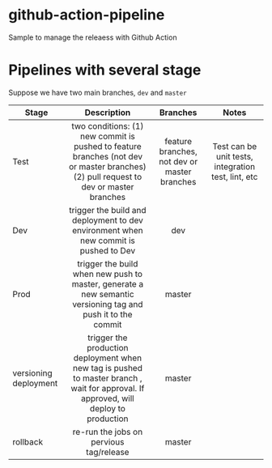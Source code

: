 # github-action-pipeline
Sample to manage the releaess with Github Action

# Pipelines with several stage

Suppose we have two main branches, `dev` and `master`

| Stage   |      Description      |  Branches | Notes |
|----------|:-------------:|:-------------:|:-------------:|
| Test  | two conditions: (1) new commit is pushed to feature branches (not dev or master branches) (2) pull request to dev or master branches| feature branches, not dev or master branches | Test can be unit tests, integration test, lint, etc |
| Dev |    trigger the build and deployment to dev environment when new commit is pushed to Dev  |  dev  |  |
| Prod |    trigger the build when new push to master, generate a new semantic versioning tag and push it to the commit |  master  |  |
| versioning deployment |    trigger the production deployment when new tag is pushed to master branch , wait for approval. If approved, will deploy to production|  master  |  |
| rollback | re-run the jobs on pervious tag/release |  master  |  |
